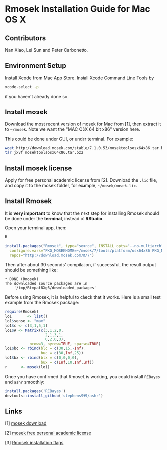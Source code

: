 # Rmosek Installation Guide for Mac OS X

## Contributors

Nan Xiao, Lei Sun and Peter Carbonetto.

## Environment Setup

Install Xcode from Mac App Store. Install Xcode Command Line Tools by

```bash
xcode-select -p
```

if you haven't already done so.

## Install mosek

Download the most recent version of mosek for Mac from [1], then
extract it to `~/mosek`. Note we want the "MAC OSX 64 bit x86" version
here.

This could be done under GUI, or under terminal. For example:

```bash
wget http://download.mosek.com/stable/7.1.0.53/mosektoolsosx64x86.tar.bz2
tar jxvf mosektoolsosx64x86.tar.bz2
```

## Install mosek license

Apply for free personal academic license from [2]. Download the `.lic`
file, and copy it to the mosek folder, for example,
`~/mosek/mosek.lic`.

## Install Rmosek

It is **very important** to know that the next step for installing
Rmosek should be done under the **terminal**, instead of **RStudio**.

Open your terminal app, then:

```bash
R
```

```r
install.packages("Rmosek", type="source", INSTALL_opts="--no-multiarch", 
  configure.vars="PKG_MOSEKHOME=~/mosek/7/tools/platform/osx64x86 PKG_MOSEKLIB=mosek64", 
  repos="http://download.mosek.com/R/7")
```

Then after about 30 seconds' compilation, if successful, the result
output should be something like:

```
* DONE (Rmosek)
The downloaded source packages are in
    '/tmp/Rtmpat8Xg6/downloaded_packages'
```

Before using Rmosek, it is helpful to check that it works. 
Here is a small test example from the Rmosek package:

```r
require(Rmosek)
lo1       <- list()
lo1$sense <- "max"
lo1$c <- c(3,1,5,1)
lo1$A <- Matrix(c(3,1,2,0,
                  2,1,3,1,
                  0,2,0,3),
	       nrow=3, byrow=TRUE, sparse=TRUE)
lo1$bc <- rbind(blc = c(30,15,-Inf),
                buc = c(30,Inf,25))
lo1$bx <- rbind(blx = c(0,0,0,0),
                bux = c(Inf,10,Inf,Inf))
r      <- mosek(lo1)
```

Once you have confirmed that Rmosek is working, you could install
`REBayes` and `ashr` smoothly:

```r
install.packages('REBayes')
devtools::install_github('stephens999/ashr')
```

## Links

[1] [mosek download](https://www.mosek.com/downloads)

[2] [mosek free personal academic
license](https://license.mosek.com/academic/)

[3] [Rmosek installation
flags](https://stephenslab.slack.com/archives/rtips/p1461621202000012)
